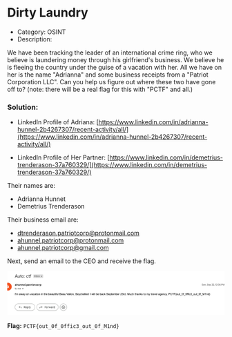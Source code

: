 # Dirty Laundry

- Category: OSINT
- Description: 

We have been tracking the leader of an international crime ring, who we believe is laundering money through his girlfriend's business. We believe he is fleeing the country under the guise of a vacation with her. All we have on her is the name "Adrianna" and some business receipts from a "Patriot Corporation LLC". Can you help us figure out where these two have gone off to? (note: there will be a real flag for this with "PCTF" and all.)

### Solution:

- LinkedIn Profile of Adriana: [https://www.linkedin.com/in/adrianna-hunnel-2b4267307/recent-activity/all/](https://www.linkedin.com/in/adrianna-hunnel-2b4267307/recent-activity/all/)

- LinkedIn Profile of Her Partner: [https://www.linkedin.com/in/demetrius-trenderason-37a760329/](https://www.linkedin.com/in/demetrius-trenderason-37a760329/)

Their names are:
- Adrianna Hunnet
- Demetrius Trenderason

Their business email are:
- dtrenderason.patriotcorp@protonmail.com
- ahunnel.patriotcorp@protonmail.com
- ahunnel.patriotcorp@gmail.com

Next, send an email to the CEO and receive the flag. 

![dirtylaundry](dirtylaundry.webp)

**Flag:** `PCTF{out_0f_0ffic3_out_0f_M1nd}`


